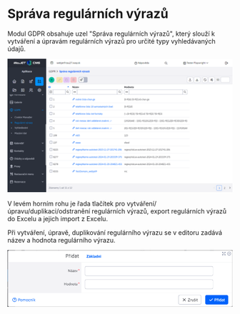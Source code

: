# Správa regulárních výrazů

Modul GDPR obsahuje uzel "Správa regulárních výrazů", který slouží k vytváření a úpravám regulárních výrazů pro určité typy vyhledávaných údajů.

![](regexp-datatable.png)

V levém horním rohu je řada tlačítek pro vytváření/úpravu/duplikaci/odstranění regulárních výrazů, export regulárních výrazů do Excelu a jejich import z Excelu.

Při vytváření, úpravě, duplikování regulárního výrazu se v editoru zadává název a hodnota regulárního výrazu.

![](regexp-editor.png)

